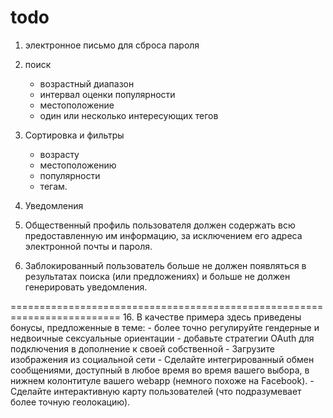# todo

1. электронное письмо для сброса пароля
3. поиск
	- возрастный диапазон 
	- интервал оценки популярности
	- местоположение 
	- один или несколько интересующих тегов 

7. Сортировка и фильтры
	- возрасту 
	- местоположению 
	- популярности 
	- тегам.     
10. Уведомления
12. Общественный профиль пользователя должен содержать всю предоставленную им информацию, за исключением его адреса электронной почты и пароля. 
14. Заблокированный пользователь больше не должен появляться в результатах поиска (или предложениях) и больше не должен генерировать уведомления. 

=========================================================================
16. В качестве примера здесь приведены бонусы, предложенные в теме: 
    - более точно регулируйте гендерные и недвоичные сексуальные ориентации 
    - добавьте стратегии OAuth для подключения в дополнение к своей собственной 
    - Загрузите изображения из социальной сети 
    - Сделайте интегрированный обмен сообщениями, доступный в любое время во время вашего 
    выбора, в нижнем колонтитуле вашего webapp (немного похоже на Facebook). 
    - Сделайте интерактивную карту пользователей (что подразумевает 
    более точную геолокацию).
